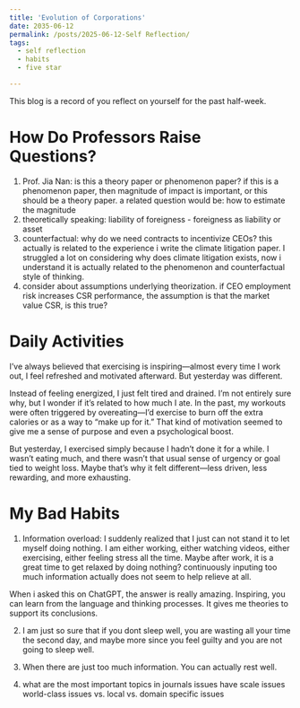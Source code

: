 ```yaml
---
title: 'Evolution of Corporations'
date: 2035-06-12
permalink: /posts/2025-06-12-Self Reflection/
tags:
  - self reflection
  - habits
  - five star

---
```


This blog is a record of you reflect on yourself for the past half-week. 


How Do Professors Raise Questions?
======
1. Prof. Jia Nan: is this a theory paper or phenomenon paper? if this is a phenomenon paper, then magnitude of impact is important, or this should be a theory paper.
   a related question would be: how to estimate the magnitude
2. theoretically speaking: liability of foreigness - foreigness as liability or asset
3. counterfactual: why do we need contracts to incentivize CEOs?
    this actually is related to the experience i write the climate litigation paper. I struggled a lot on considering why does climate litigation exists, now i understand it is actually related to the phenomenon and counterfactual style of thinking.
4. consider about assumptions underlying theorization. if CEO employment risk increases CSR performance, the assumption is that the market value CSR, is this true?

Daily Activities
======
I’ve always believed that exercising is inspiring—almost every time I work out, I feel refreshed and motivated afterward. But yesterday was different.

Instead of feeling energized, I just felt tired and drained. I’m not entirely sure why, but I wonder if it’s related to how much I ate. In the past, my workouts were often triggered by overeating—I’d exercise to burn off the extra calories or as a way to “make up for it.” That kind of motivation seemed to give me a sense of purpose and even a psychological boost.

But yesterday, I exercised simply because I hadn’t done it for a while. I wasn’t eating much, and there wasn’t that usual sense of urgency or goal tied to weight loss. Maybe that’s why it felt different—less driven, less rewarding, and more exhausting.


My Bad Habits
======
1. Information overload: I suddenly realized that I just can not stand it to let myself doing nothing. I am either working, either watching videos, either exercising, either feeling stress all the time. Maybe after work, it is a great time to get relaxed by doing nothing? continuously inputing too much information actually does not seem to help relieve at all. 

When i asked this on ChatGPT, the answer is really amazing. Inspiring, you can learn from the language and thinking processes. It gives me theories to support its conclusions.


2. I am just so sure that if you dont sleep well, you are wasting all your time the second day, and maybe more since you feel guilty and you are not going to sleep well.

3. When there are just too much information. You can actually rest well.


4. what are the most important topics in journals
issues have scale issues
world-class issues vs. local vs. domain specific issues


